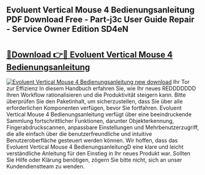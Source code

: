 ## Evoluent Vertical Mouse 4 Bedienungsanleitung PDF Download Free - Part-j3c User Guide Repair - Service Owner Edition SD4eN

# <h2><a href="http://df0omhv.blite.top/?on=Evoluent+Vertical+Mouse+4+Bedienungsanleitung">🔗Download 👉🔴 Evoluent Vertical Mouse 4 Bedienungsanleitung</a></h2>

[![Evoluent Vertical Mouse 4 Bedienungsanleitung new download](https://i.imgur.com/lujVjoI.png)](http://df0omhv.blite.top/?on=Evoluent+Vertical+Mouse+4+Bedienungsanleitung)
Ihr Tor zur Effizienz In diesem Handbuch erfahren Sie, wie Ihr neues REDDDDDDD Ihren Workflow rationalisieren und die Produktivität steigern kann. Bitte überprüfen Sie den Paketinhalt, um sicherzustellen, dass Sie über alle erforderlichen Komponenten verfügen, bevor Sie fortfahren. Evoluent Vertical Mouse 4 Bedienungsanleitung verfügt über eine beeindruckende Sammlung fortschrittlicher Funktionen, darunter Objekterkennung, Fingerabdruckscannen, anpassbare Einstellungen und Mehrbenutzerzugriff, die alle einfach über die benutzerfreundliche und intuitive Benutzeroberfläche gesteuert werden können. Wir hoffen, dass das Evoluent Vertical Mouse 4 BedienungsanleitungD eine klare und leicht verständliche Anleitung für den Einstieg in Ihr neues Produkt war. Sollten Sie Hilfe oder Klärung benötigen, zögern Sie bitte nicht, sich an unser Kundendienstteam zu wenden.
